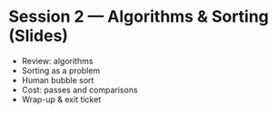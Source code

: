 # Session 2 — Algorithms & Sorting (Slides)

- Review: algorithms
- Sorting as a problem
- Human bubble sort
- Cost: passes and comparisons
- Wrap-up & exit ticket
